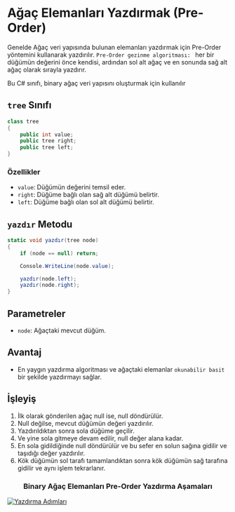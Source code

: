# Ağaç Elemanları Yazdırmak (Pre-Order)
Genelde Ağaç veri yapısında bulunan elemanları yazdırmak için Pre-Order yöntemini kullanarak yazdırılır.
`Pre-Order gezinme algoritması: ` her bir düğümün değerini önce kendisi, ardından sol alt ağaç ve en sonunda sağ alt ağaç olarak sırayla yazdırır.


Bu C# sınıfı, binary ağaç veri yapısını oluşturmak için kullanılır
## `tree` Sınıfı

```csharp
class tree
{
    public int value;
    public tree right;
    public tree left;
}
```

### Özellikler

- `value`: Düğümün değerini temsil eder.
- `right`: Düğüme bağlı olan sağ alt düğümü belirtir.
- `left`: Düğüme bağlı olan sol alt düğümü belirtir.

## `yazdır` Metodu
```csharp
static void yazdır(tree node)
{
    if (node == null) return;

    Console.WriteLine(node.value);

    yazdır(node.left);
    yazdır(node.right);
}
```

## Parametreler

- `node`: Ağaçtaki mevcut düğüm.

## Avantaj

- En yaygın yazdırma algoritması ve ağaçtaki elemanlar `okunabilir basit` bir şekilde yazdırmayı sağlar.

## İşleyiş
1. İlk olarak gönderilen ağaç null ise, null döndürülür.
2. Null değilse, mevcut düğümün değeri yazdırılır.
3. Yazdırıldıktan sonra sola düğüme geçilir.
4. Ve yine sola gitmeye devam edilir, null değer alana kadar.
5. En sola gidildiğinde null döndürülür ve bu sefer en solun sağına gidilir ve taşıdığı değer yazdırılır.
6. Kök düğümün sol tarafı tamamlandıktan sonra kök düğümün sağ tarafına gidilir ve aynı işlem tekrarlanır.

<div align="center">
    <h3>Binary Ağaç Elemanları Pre-Order Yazdırma Aşamaları</h3>
</div>

[![Yazdırma Adımları](https://github.com/yasir723/Agac-Elemanlari-Yazdirmak-Pre-Order-/assets/111686779/17d9ed6a-9a5b-4e64-a13f-d2312161d337)](https://github.com/yasir723/Agac-Elemanlari-Yazdirmak-Pre-Order-/assets/111686779/b8d06cfc-8fef-4c9d-aaf1-9fa3dff99040)


